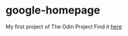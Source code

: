 # google-homepage
My first project of The Odin Project
Find it [here](http://www.theodinproject.com/web-development-101/html-css?ref=lnav)
